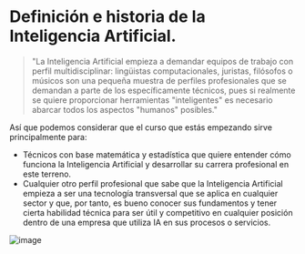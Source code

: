 # Definición e historia de la Inteligencia Artificial.

> "La Inteligencia Artificial empieza a demandar equipos de trabajo con perfil multidisciplinar:
lingüistas computacionales, juristas, filósofos o músicos son una pequeña muestra de perfiles
profesionales que se demandan a parte de los específicamente técnicos, pues si realmente
se quiere proporcionar herramientas "inteligentes" es necesario abarcar todos los aspectos
"humanos" posibles."

Así que podemos considerar que el curso que estás empezando sirve principalmente para:

- Técnicos con base matemática y estadística que quiere entender cómo funciona la Inteligencia Artificial y desarrollar su carrera profesional en este terreno.
- Cualquier otro perfil profesional que sabe que la Inteligencia Artificial empieza a ser una tecnología transversal que se aplica en cualquier sector y que, por tanto, es bueno conocer sus fundamentos y tener cierta habilidad técnica para ser útil y competitivo en cualquier posición dentro de una empresa que utiliza IA en sus procesos o servicios.

![image](https://github.com/victoriajm07/IABD/assets/122750285/5f5d1cbb-97a6-459d-b96d-222f25e207e7)
